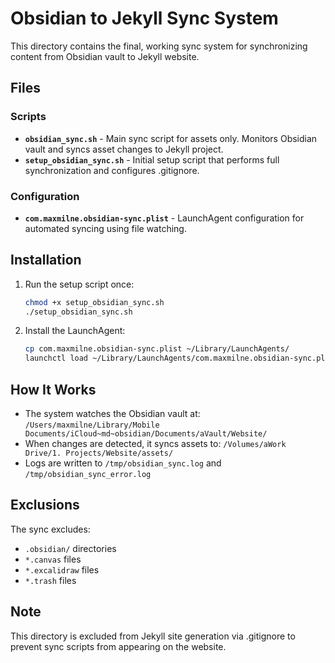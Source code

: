 # Obsidian to Jekyll Sync System

This directory contains the final, working sync system for synchronizing content from Obsidian vault to Jekyll website.

## Files

### Scripts
- **`obsidian_sync.sh`** - Main sync script for assets only. Monitors Obsidian vault and syncs asset changes to Jekyll project.
- **`setup_obsidian_sync.sh`** - Initial setup script that performs full synchronization and configures .gitignore.

### Configuration
- **`com.maxmilne.obsidian-sync.plist`** - LaunchAgent configuration for automated syncing using file watching.

## Installation

1. Run the setup script once:
   ```bash
   chmod +x setup_obsidian_sync.sh
   ./setup_obsidian_sync.sh
   ```

2. Install the LaunchAgent:
   ```bash
   cp com.maxmilne.obsidian-sync.plist ~/Library/LaunchAgents/
   launchctl load ~/Library/LaunchAgents/com.maxmilne.obsidian-sync.plist
   ```

## How It Works

- The system watches the Obsidian vault at: `/Users/maxmilne/Library/Mobile Documents/iCloud~md~obsidian/Documents/aVault/Website/`
- When changes are detected, it syncs assets to: `/Volumes/aWork Drive/1. Projects/Website/assets/`
- Logs are written to `/tmp/obsidian_sync.log` and `/tmp/obsidian_sync_error.log`

## Exclusions

The sync excludes:
- `.obsidian/` directories
- `*.canvas` files
- `*.excalidraw` files  
- `*.trash` files

## Note

This directory is excluded from Jekyll site generation via .gitignore to prevent sync scripts from appearing on the website.